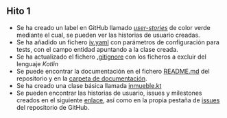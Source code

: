 ## Hito 1

- Se ha creado un label en GitHub llamado [*user-stories*](https://github.com/rauldpm/InmobilIV/labels/user-stories) de color verde mediante el cual, se pueden ver las historias de usuario creadas.
- Se ha añadido un fichero [iv.yaml](../../iv.yaml) con parámetros de configuración para tests, con el campo entidad apuntando a la clase creada.
- Se ha actualizado el fichero [.gitignore](../../.gitignore) con los ficheros a excluir del lenguaje *Kotlin*
- Se puede encontrar la documentación en el fichero [README.md](../../README.md) del repositorio y en la [carpeta de documentación](../../docs/).
- Se ha creado una clase básica llamada [inmueble.kt](../../app/src/main/kotlin/inmueble.kt)
- Se pueden encontrar las historias de usuario, issues y milestones creados en el siguiente [enlace](../issues.md), así como en la propia pestaña de [issues](https://github.com/rauldpm/InmobilIV/issues) del repositorio de GitHub.